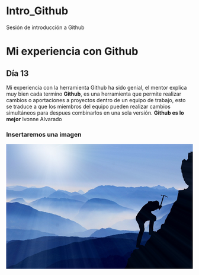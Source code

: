 # Intro_Github


 Sesión de introducción a Github

# Mi experiencia con Github

## Día 13

Mi experiencia con la herramienta Github ha sido genial, el mentor explica muy bien cada termino **Github**, es una herramienta que permite realizar cambios o aportaciones a proyectos dentro de un equipo de trabajo, esto se traduce a que los miembros del equipo pueden realizar cambios simultáneos para despues combinarlos en una sola versión. **Github es lo mejor**
Ivonne Alvarado

### Insertaremos una imagen

![Github](IMG/montañismo.jpg)